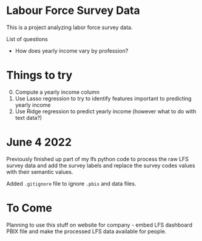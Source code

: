 # Labour Force Survey Data

This is a project analyzing labor force survey data.

List of questions

- How does yearly income vary by profession?


# Things to try

0. Compute a yearly income column
0. Use Lasso regression to try to identify features important to predicting yearly income
0. Use Ridge regression to predict yearly income (however what to do with text data?)


# June 4 2022

Previously finished up part of my lfs python code to process the raw LFS survey data and add the survey labels and replace the survey codes values with their semantic values.

Added `.gitignore` file to ignore `.pbix` and data files.



# To Come

Planning to use this stuff on website for company - embed LFS dashboard PBIX file and make the processed LFS data available for people.